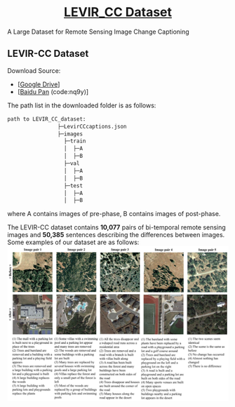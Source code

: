 <div align="center">
<h1><a href="https://ieeexplore.ieee.org/document/9934924">LEVIR_CC Dataset</a></h1>
</div>
A Large Dataset for Remote Sensing Image Change Captioning


## LEVIR-CC Dataset 
Download Source:
- [[Google Drive](https://drive.google.com/drive/folders/1cEv-BXISfWjw1RTzL39uBojH7atjLdCG?usp=sharing)]
- [[Baidu Pan](https://pan.baidu.com/s/1YrWcz090kdqOZ0lrbqXJJA) (code:nq9y)]

The path list in the downloaded folder is as follows:
```python
path to LEVIR_CC_dataset:
                ├─LevirCCcaptions.json
                ├─images
                  ├─train
                  │  ├─A
                  │  ├─B
                  ├─val
                  │  ├─A
                  │  ├─B
                  ├─test
                  │  ├─A
                  │  ├─B
```
where A contains images of pre-phase, B contains images of post-phase.

The LEVIR-CC dataset contains **10,077** pairs of bi-temporal remote sensing images and **50,385** sentences describing the differences between images.
Some examples of our dataset are as follows:
![dataset_example](https://github.com/Chen-Yang-Liu/RSICC/blob/main/Example/dataset_example.png)
